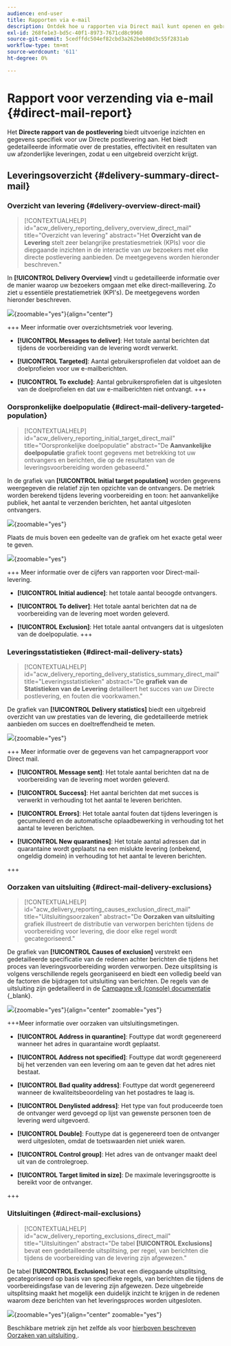 ```yaml
---
audience: end-user
title: Rapporten via e-mail
description: Ontdek hoe u rapporten via Direct mail kunt openen en gebruiken
exl-id: 268fe1e3-bd5c-40f1-8973-7671cd8c9960
source-git-commit: 5cedffdc504ef82cbd3a262beb80d3c55f2831ab
workflow-type: tm+mt
source-wordcount: '611'
ht-degree: 0%

---
```


# Rapport voor verzending via e-mail {#direct-mail-report}

Het **Directe rapport van de postlevering** biedt uitvoerige inzichten en gegevens specifiek voor uw Directe postlevering aan. Het biedt gedetailleerde informatie over de prestaties, effectiviteit en resultaten van uw afzonderlijke leveringen, zodat u een uitgebreid overzicht krijgt.

## Leveringsoverzicht {#delivery-summary-direct-mail}

### Overzicht van levering {#delivery-overview-direct-mail}

>[!CONTEXTUALHELP]
>id="acw_delivery_reporting_delivery_overview_direct_mail"
>title="Overzicht van levering"
>abstract="Het **Overzicht van de Levering** stelt zeer belangrijke prestatiesmetriek (KPIs) voor die diepgaande inzichten in de interactie van uw bezoekers met elke directe postlevering aanbieden. De meetgegevens worden hieronder beschreven."

In **[!UICONTROL Delivery Overview]** vindt u gedetailleerde informatie over de manier waarop uw bezoekers omgaan met elke direct-maillevering. Zo ziet u essentiële prestatiemetriek (KPI&#39;s).  De meetgegevens worden hieronder beschreven.

![](assets/direct-overview.png){zoomable="yes"}{align="center"}

+++ Meer informatie over overzichtsmetriek voor levering.

* **[!UICONTROL Messages to deliver]**: Het totale aantal berichten dat tijdens de voorbereiding van de levering wordt verwerkt.

* **[!UICONTROL Targeted]**: Aantal gebruikersprofielen dat voldoet aan de doelprofielen voor uw e-mailberichten.

* **[!UICONTROL To exclude]**: Aantal gebruikersprofielen dat is uitgesloten van de doelprofielen en dat uw e-mailberichten niet ontvangt.
+++

### Oorspronkelijke doelpopulatie {#direct-mail-delivery-targeted-population}

>[!CONTEXTUALHELP]
>id="acw_delivery_reporting_initial_target_direct_mail"
>title="Oorspronkelijke doelpopulatie"
>abstract="De **Aanvankelijke doelpopulatie** grafiek toont gegevens met betrekking tot uw ontvangers en berichten, die op de resultaten van de leveringsvoorbereiding worden gebaseerd."

In de grafiek van **[!UICONTROL Initial target population]** worden gegevens weergegeven die relatief zijn ten opzichte van de ontvangers. De metriek worden berekend tijdens levering voorbereiding en toon: het aanvankelijke publiek, het aantal te verzenden berichten, het aantal uitgesloten ontvangers.

![](assets/direct-mail-delivery-targeted-population.png){zoomable="yes"}

Plaats de muis boven een gedeelte van de grafiek om het exacte getal weer te geven.

![](assets/direct-mail-delivery-targeted-population_2.png){zoomable="yes"}

+++ Meer informatie over de cijfers van rapporten voor Direct-mail-levering.

* **[!UICONTROL Initial audience]**: het totale aantal beoogde ontvangers.

* **[!UICONTROL To deliver]**: Het totale aantal berichten dat na de voorbereiding van de levering moet worden geleverd.

* **[!UICONTROL Exclusion]**: Het totale aantal ontvangers dat is uitgesloten van de doelpopulatie.
+++

### Leveringsstatistieken {#direct-mail-delivery-stats}

>[!CONTEXTUALHELP]
>id="acw_delivery_reporting_delivery_statistics_summary_direct_mail"
>title="Leveringsstatistieken"
>abstract="De **grafiek van de Statistieken van de Levering** detailleert het succes van uw Directe postlevering, en fouten die voorkwamen."

De grafiek van **[!UICONTROL Delivery statistics]** biedt een uitgebreid overzicht van uw prestaties van de levering, die gedetailleerde metriek aanbieden om succes en doeltreffendheid te meten.

![](assets/direct-mail-delivery-stats.png){zoomable="yes"}

+++ Meer informatie over de gegevens van het campagnerapport voor Direct mail.

* **[!UICONTROL Message sent]**: Het totale aantal berichten dat na de voorbereiding van de levering moet worden geleverd.

* **[!UICONTROL Success]**: Het aantal berichten dat met succes is verwerkt in verhouding tot het aantal te leveren berichten.

* **[!UICONTROL Errors]**: Het totale aantal fouten dat tijdens leveringen is gecumuleerd en de automatische oplaadbewerking in verhouding tot het aantal te leveren berichten.

* **[!UICONTROL New quarantines]**: Het totale aantal adressen dat in quarantaine wordt geplaatst na een mislukte levering (onbekend, ongeldig domein) in verhouding tot het aantal te leveren berichten.

+++

### Oorzaken van uitsluiting {#direct-mail-delivery-exclusions}

>[!CONTEXTUALHELP]
>id="acw_delivery_reporting_causes_exclusion_direct_mail"
>title="Uitsluitingsoorzaken"
>abstract="De **Oorzaken van uitsluiting** grafiek illustreert de distributie van verworpen berichten tijdens de voorbereiding voor levering, die door elke regel wordt gecategoriseerd."

De grafiek van **[!UICONTROL Causes of exclusion]** verstrekt een gedetailleerde specificatie van de redenen achter berichten die tijdens het proces van leveringsvoorbereiding worden verworpen. Deze uitsplitsing is volgens verschillende regels georganiseerd en biedt een volledig beeld van de factoren die bijdragen tot uitsluiting van berichten. De regels van de uitsluiting zijn gedetailleerd in de [ Campagne v8 (console) documentatie ](https://experienceleague.adobe.com/docs/campaign/campaign-v8/send/failures/delivery-failures.html#email-error-types) {_blank}.

![](assets/direct-mail-delivery-exclusions.png){zoomable="yes"}{align="center" zoomable="yes"}

+++Meer informatie over oorzaken van uitsluitingsmetingen.

* **[!UICONTROL Address in quarantine]**: Fouttype dat wordt gegenereerd wanneer het adres in quarantaine wordt geplaatst.

* **[!UICONTROL Address not specified]**: Fouttype dat wordt gegenereerd bij het verzenden van een levering om aan te geven dat het adres niet bestaat.

* **[!UICONTROL Bad quality address]**: Fouttype dat wordt gegenereerd wanneer de kwaliteitsbeoordeling van het postadres te laag is.

* **[!UICONTROL Denylisted address]**: Het type van fout produceerde toen de ontvanger werd gevoegd op lijst van gewenste personen toen de levering werd uitgevoerd.

* **[!UICONTROL Double]**: Fouttype dat is gegenereerd toen de ontvanger werd uitgesloten, omdat de toetswaarden niet uniek waren.

* **[!UICONTROL Control group]**: Het adres van de ontvanger maakt deel uit van de controlegroep.

* **[!UICONTROL Target limited in size]**: De maximale leveringsgrootte is bereikt voor de ontvanger.

+++

### Uitsluitingen {#direct-mail-exclusions}

>[!CONTEXTUALHELP]
>id="acw_delivery_reporting_exclusions_direct_mail"
>title="Uitsluitingen"
>abstract="De tabel **[!UICONTROL Exclusions]** bevat een gedetailleerde uitsplitsing, per regel, van berichten die tijdens de voorbereiding van de levering zijn afgewezen."

De tabel **[!UICONTROL Exclusions]** bevat een diepgaande uitsplitsing, gecategoriseerd op basis van specifieke regels, van berichten die tijdens de voorbereidingsfase van de levering zijn afgewezen. Deze uitgebreide uitsplitsing maakt het mogelijk een duidelijk inzicht te krijgen in de redenen waarom deze berichten van het leveringsproces worden uitgesloten.

![](assets/direct-mail-exclusions.png){zoomable="yes"}{align="center" zoomable="yes"}

Beschikbare metriek zijn het zelfde als voor [ hierboven beschreven Oorzaken van uitsluiting ](#direct-mail-delivery-exclusions).
